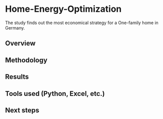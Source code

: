 # Home-Energy-Optimization
The study finds out the most economical strategy for a One-family home in Germany.
## Overview

## Methodology

## Results

## Tools used (Python, Excel, etc.)

## Next steps
